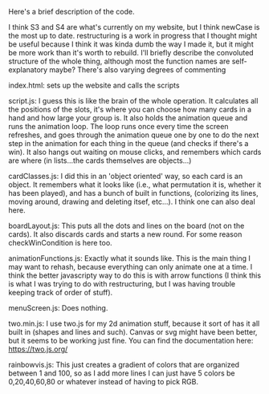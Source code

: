 Here's a brief description of the code.

I think S3 and S4 are what's currently on my website, but I think newCase is the most up to date.  restructuring is a work in progress that I thought might be useful because I think it was kinda dumb the way I made it, but it might be more work than it's worth to rebuild.  I'll briefly describe the convoluted structure of the whole thing, although most the function names are self-explanatory maybe?  There's also varying degrees of commenting

index.html: sets up the website and calls the scripts

script.js: I guess this is like the brain of the whole operation.  It calculates all the positions of the slots, it's where you can choose how many cards in a hand and how large your group is.  It also holds the animation queue and runs the animation loop.  The loop runs once every time the screen refreshes, and goes through the animation queue one by one to do the next step in the animation for each thing in the queue (and checks if there's a win).  It also hangs out waiting on mouse clicks, and remembers which cards are where (in lists...the cards themselves are objects...)

cardClasses.js: I did this in an 'object oriented' way, so each card is an object.  It remembers what it looks like (i.e., what permutation it is, whether it has been played), and has a bunch of built in functions, (colorizing its lines, moving around, drawing and deleting itsef, etc...).  I think one can also deal here.

boardLayout.js: This puts all the dots and lines on the board (not on the cards).  It also discards cards and starts a new round.  For some reason checkWinCondition is here too.

animationFunctions.js: Exactly what it sounds like.  This is the main thing I may want to rehash, because everything can only animate one at a time.  I think the better javascripty way to do this is with arrow functions (I think this is what I was trying to do with restructuring, but I was having trouble keeping track of order of stuff).

menuScreen.js: Does nothing.

two.min.js: I use two.js for my 2d animation stuff, because it sort of has it all built in (shapes and lines and such).  Canvas or svg might have been better, but it seems to be working just fine.  You can find the documentation here: https://two.js.org/

rainbowvis.js: This just creates a gradient of colors that are organized between 1 and 100, so as I add more lines I can just have 5 colors be 0,20,40,60,80 or whatever instead of having to pick RGB.
